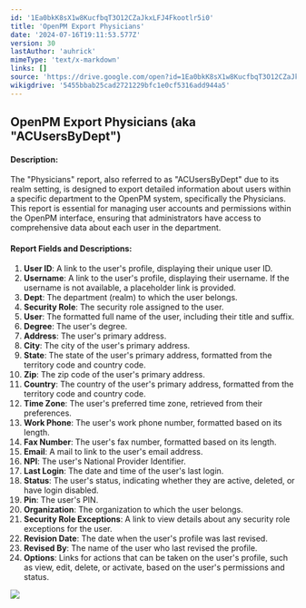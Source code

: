 ```yaml
---
id: '1Ea0bkK8sX1w8KucfbqT3O12CZaJkxLFJ4Fkootlr5i0'
title: 'OpenPM Export Physicians'
date: '2024-07-16T19:11:53.577Z'
version: 30
lastAuthor: 'auhrick'
mimeType: 'text/x-markdown'
links: []
source: 'https://drive.google.com/open?id=1Ea0bkK8sX1w8KucfbqT3O12CZaJkxLFJ4Fkootlr5i0'
wikigdrive: '5455bbab25cad2721229bfc1e0cf5316add944a5'
---
```

## OpenPM Export Physicians (aka "ACUsersByDept")

#### Description:

The "Physicians" report, also referred to as "ACUsersByDept" due to its realm setting, is designed to export detailed information about users within a specific department to the OpenPM system, specifically the Physicians. This report is essential for managing user accounts and permissions within the OpenPM interface, ensuring that administrators have access to comprehensive data about each user in the department.

#### Report Fields and Descriptions:

1. <strong>User ID</strong>: A link to the user's profile, displaying their unique user ID.
2. <strong>Username</strong>: A link to the user's profile, displaying their username. If the username is not available, a placeholder link is provided.
3. <strong>Dept</strong>: The department (realm) to which the user belongs.
4. <strong>Security Role</strong>: The security role assigned to the user.
5. <strong>User</strong>: The formatted full name of the user, including their title and suffix.
6. <strong>Degree</strong>: The user's degree.
7. <strong>Address</strong>: The user's primary address.
8. <strong>City</strong>: The city of the user's primary address.
9. <strong>State</strong>: The state of the user's primary address, formatted from the territory code and country code.
10. <strong>Zip</strong>: The zip code of the user's primary address.
11. <strong>Country</strong>: The country of the user's primary address, formatted from the territory code and country code.
12. <strong>Time Zone</strong>: The user's preferred time zone, retrieved from their preferences.
13. <strong>Work Phone</strong>: The user's work phone number, formatted based on its length.
14. <strong>Fax Number</strong>: The user's fax number, formatted based on its length.
15. <strong>Email</strong>: A mail to link to the user's email address.
16. <strong>NPI</strong>: The user's National Provider Identifier.
17. <strong>Last Login</strong>: The date and time of the user's last login.
18. <strong>Status</strong>: The user's status, indicating whether they are active, deleted, or have login disabled.
19. <strong>Pin</strong>: The user's PIN.
20. <strong>Organization</strong>: The organization to which the user belongs.
21. <strong>Security Role Exceptions</strong>: A link to view details about any security role exceptions for the user.
22. <strong>Revision Date</strong>: The date when the user's profile was last revised.
23. <strong>Revised By</strong>: The name of the user who last revised the profile.
24. <strong>Options</strong>: Links for actions that can be taken on the user's profile, such as view, edit, delete, or activate, based on the user's permissions and status.

![](../openpm-export-physicians.assets/be748556a63466932e4dd9c198da25fe.png)
